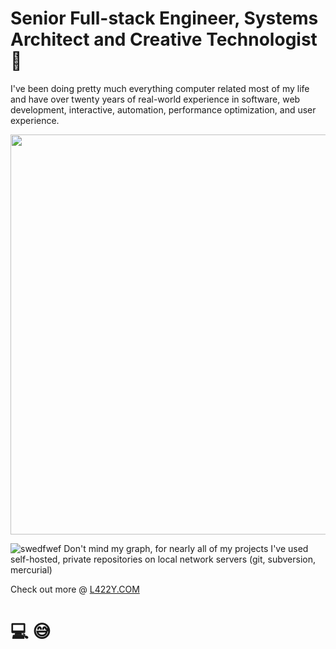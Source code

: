 # Senior Full-stack Engineer, Systems Architect and Creative Technologist 👋
I've been doing pretty much everything computer related most of my life and have over twenty years of real-world experience in software, web development, interactive, automation, performance optimization, and user experience.

<img src="https://wakatime.com/share/@L422Y/e28c1433-a407-481d-abe3-bf7809f80e2b.svg"  width=640/>

![swedfwef](https://summarized.bio/render/l422y)
Don't mind my graph, for nearly all of my projects I've used self-hosted, private repositories on local network servers (git, subversion, mercurial)

Check out more @ [L422Y.COM](https://l422y.com)

# 💻 😅
